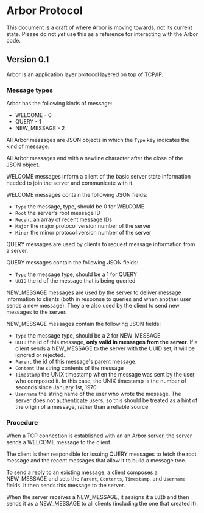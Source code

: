 # Arbor Protocol

This document is a draft of where Arbor is moving towards, not its current state.
Please do not *yet* use this as a reference for interacting with the Arbor code.

## Version 0.1

Arbor is an application layer protocol layered on top of TCP/IP.

### Message types

Arbor has the following kinds of message:
* WELCOME - 0
* QUERY - 1
* NEW_MESSAGE - 2

All Arbor messages are JSON objects in which the `Type` key indicates the
kind of message.

All Arbor messages end with a newline character after the close of the JSON object.

WELCOME messages inform a client of the basic server state information needed to
join the server and communicate with it.

WELCOME messages contain the following JSON fields:
* `Type` the message, type, should be 0 for WELCOME
* `Root` the server's root message ID
* `Recent` an array of recent message IDs
* `Major` the major protocol version number of the server
* `Minor` the minor protocol version number of the server

QUERY messages are used by clients to request message information from a server.

QUERY messages contain the following JSON fields:
* `Type` the message type, should be a 1 for QUERY
* `UUID` the id of the message that is being queried

NEW_MESSAGE messages are used by the server to deliver message information to clients
(both in response to queries and when another user sends a new message). They are also
used by the client to send new messages to the server.

NEW_MESSAGE messages contain the following JSON fields:
* `Type` the message type, should be a 2 for NEW_MESSAGE
* `UUID` the id of this message, **only valid in messages from the server**. If a client sends a NEW_MESSAGE to the server with the UUID set, it will be ignored or rejected.
* `Parent` the id of this message's parent message.
* `Content` the string contents of the message
* `Timestamp` the UNIX timestamp when the message was sent by the user who composed it. In this case, the UNIX timestamp is the number of seconds since January 1st, 1970
* `Username` the string name of the user who wrote the message. The server does not authenticate users, so this should be treated as a hint of the origin of a message, rather than a reliable source

### Procedure

When a TCP connection is established with an an Arbor server, the
server sends a WELCOME message to the client.

The client is then responsible for issuing QUERY messages to fetch the root message and
the recent messages that allow it to build a message tree.

To send a reply to an existing message, a client composes a NEW_MESSAGE and sets the `Parent`,
`Contents`, `Timestamp`, and `Username` fields. It then sends this message to the server.

When the server receives a NEW_MESSAGE, it assigns it a `UUID` and then sends it as a NEW_MESSAGE
to all clients (including the one that created it).
